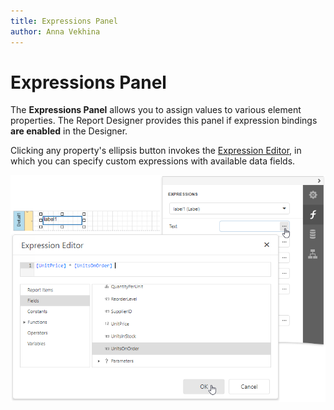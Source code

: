 ```yaml
---
title: Expressions Panel
author: Anna Vekhina
---
```

# Expressions Panel

The **Expressions Panel** allows you to assign values to various element properties. The Report Designer provides this panel if expression bindings **are enabled** in the Designer.

Clicking any property's ellipsis button invokes the [Expression Editor](../expression-editor.md), in which you can specify custom expressions with available data fields.

![](../../../../images/eurd-web-expressions-panel.png)

